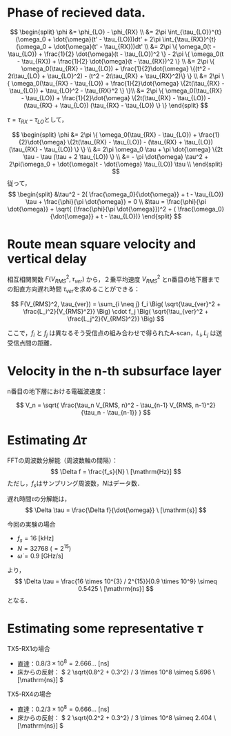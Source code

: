 # Phase of recieved data.

$$
\begin{split}
\phi &= \phi_{LO} - \phi_{RX} \\
&= 2\pi \int_{\tau_{LO}}^{t} (\omega_0 + \dot{\omega}(t' - \tau_{LO}))dt' + 2\pi \int_{\tau_{RX}}^{t} (\omega_0 + \dot{\omega}(t' - \tau_{RX}))dt' \\
&= 2\pi \{ \omega_0(t - \tau_{LO}) + \frac{1}{2} \dot{\omega}(t - \tau_{LO})^2 \} - 2\pi \{ \omega_0(t - \tau_{RX}) + \frac{1}{2} \dot{\omega}(t - \tau_{RX})^2 \} \\
&= 2\pi \{ \omega_0(\tau_{RX} - \tau_{LO}) + \frac{1}{2}\dot{\omega} \{(t^2 - 2t\tau_{LO} + \tau_{LO}^2) - (t^2 - 2t\tau_{RX} + \tau_{RX}^2)\} \} \\
&= 2\pi \{ \omega_0(\tau_{RX} - \tau_{LO}) + \frac{1}{2}\dot{\omega} \{2t(\tau_{RX} - \tau_{LO}) + \tau_{LO}^2 - \tau_{RX}^2 \} \}\\
&= 2\pi \{ \omega_0(\tau_{RX} - \tau_{LO}) + \frac{1}{2}\dot{\omega} \{2t(\tau_{RX} - \tau_{LO}) - (\tau_{RX} + \tau_{LO}) (\tau_{RX} - \tau_{LO}) \} \}
\end{split}
$$

$\tau = \tau_{RX} - \tau_{LO}$として，

$$
\begin{split}
\phi &= 2\pi \{ \omega_0(\tau_{RX} - \tau_{LO}) + \frac{1}{2}\dot{\omega} \{2t(\tau_{RX} - \tau_{LO}) - (\tau_{RX} + \tau_{LO}) (\tau_{RX} - \tau_{LO}) \} \} \\
&= 2\pi \omega_0 \tau + \pi \dot{\omega} \{2t \tau - \tau (\tau + 2 \tau_{LO}) \} \\
&= - \pi \dot{\omega} \tau^2  + 2\pi(\omega_0 + \dot{\omega}t - \dot{\omega} \tau_{LO}) \tau \\
\end{split} 
$$
従って，
$$
\begin{split}
&\tau^2 - 2( \frac{\omega_0}{\dot{\omega}} + t - \tau_{LO}) \tau + \frac{\phi}{\pi \dot{\omega}} = 0 \\
&\tau = \frac{\phi}{\pi \dot{\omega}} + \sqrt{ (\frac{\phi}{\pi \dot{\omega}})^2 + ( \frac{\omega_0}{\dot{\omega}} + t - \tau_{LO})}
\end{split} 
$$

# Route mean square velocity and vertical delay

相互相関関数 $F(V_{RMS}^2, \tau_{ver})$ から，２乗平均速度 $V_{RMS}^2$ とn番目の地下層までの鉛直方向遅れ時間 $\tau_{ver}$を求めることができる：

$$
F(V_{RMS}^2, \tau_{ver}) = \sum_{i \neq j} f_i \Big( \sqrt{\tau_{ver}^2 + \frac{L_i^2}{V_{RMS}^2}} \Big) \cdot f_j \Big( \sqrt{\tau_{ver}^2 + \frac{L_j^2}{V_{RMS}^2}} \Big)
$$

ここで，$f_i$ と $f_j$ は異なるそう受信点の組み合わせで得られたA-scan，$L_i, L_j$ は送受信点間の距離．

# Velocity in the n-th subsurface layer

n番目の地下層における電磁波速度：

$$
V_n = \sqrt{ \frac{\tau_n V_{RMS, n}^2 - \tau_{n-1} V_{RMS, n-1}^2}{\tau_n - \tau_{n-1}} }
$$


# Estimating $\Delta \tau$

FFTの周波数分解能（周波数軸の間隔）：
$$
\Delta f = \frac{f_s}{N} \ [\mathrm{Hz}]
$$
ただし，$f_s$はサンプリング周波数，$N$はデータ数．

遅れ時間$\tau$の分解能は，
$$
\Delta \tau = \frac{\Delta f}{\dot{\omega}} \ [\mathrm{s}]
$$

今回の実験の場合
- $f_s = 16 \ [\mathrm{kHz}]$
- $N = 32768 \ (=2^{15})$
- $\dot{\omega} = 0.9 \ [\mathrm{GHz/s}]$

より，
$$
\Delta \tau = \frac{16 \times 10^{3} / 2^{15}}{0.9 \times 10^9} \simeq 0.5425 \ [\mathrm{ns}]
$$
となる．


# Estimating some representative $\tau$

TX5-RX1の場合
- 直達：$0.8 / 3 \times 10^8 = 2.666 \dots \ [\mathrm{ns}]$
- 床からの反射： $ 2 \sqrt{0.8^2 + 0.3^2} / 3 \times 10^8 \simeq 5.696 \ [\mathrm{ns}] $

TX5-RX4の場合
- 直達：$0.2 / 3 \times 10^8 = 0.666 \dots \ [\mathrm{ns}]$
- 床からの反射： $ 2 \sqrt{0.2^2 + 0.3^2} / 3 \times 10^8 \simeq 2.404 \ [\mathrm{ns}] $